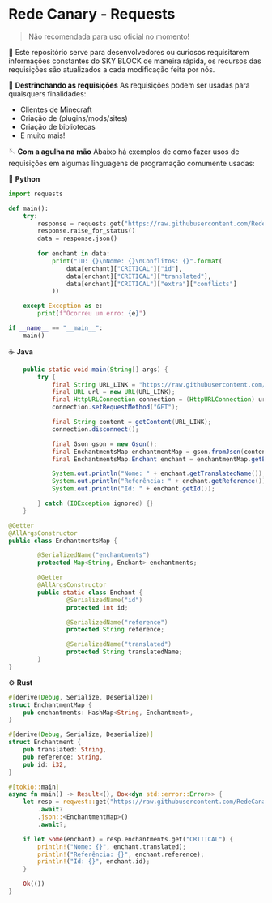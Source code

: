 # Rede Canary - Requests
> Não recomendada para uso oficial no momento!

🧩 Este repositório serve para desenvolvedores ou curiosos requisitarem informações constantes do SKY BLOCK de maneira rápida,
os recursos das requisições são atualizados a cada modificação feita por nós.

🧶 **Destrinchando as requisições**
As requisições podem ser usadas para quaisquers finalidades:
  - Clientes de Minecraft
  - Criação de (plugins/mods/sites)
  - Criação de bibliotecas
  - E muito mais!

🪡 **Com a agulha na mão**
Abaixo há exemplos de como fazer usos de requisições em algumas
linguagens de programação comumente usadas:

🐍 **Python**
```python
import requests

def main():
    try:
        response = requests.get("https://raw.githubusercontent.com/RedeCanary/redecanary-requests/refs/heads/main/enchants.json")
        response.raise_for_status()
        data = response.json()
        
        for enchant in data:
            print("ID: {}\nNome: {}\nConflitos: {}".format(
                data[enchant]["CRITICAL"]["id"], 
                data[enchant]["CRITICAL"]["translated"], 
                data[enchant]["CRITICAL"]["extra"]["conflicts"]
            ))

    except Exception as e:
        print(f"Ocorreu um erro: {e}")

if __name__ == "__main__":
    main()
```

☕ **Java**
```java
    public static void main(String[] args) {
        try {
            final String URL_LINK = "https://raw.githubusercontent.com/RedeCanary/redecanary-requests/refs/heads/main/enchants.json";
            final URL url = new URL(URL_LINK);
            final HttpURLConnection connection = (HttpURLConnection) url.openConnection();
            connection.setRequestMethod("GET");

            final String content = getContent(URL_LINK);
            connection.disconnect();

            final Gson gson = new Gson();
            final EnchantmentsMap enchantmentMap = gson.fromJson(content, EnchantmentsMap.class);
            final EnchantmentsMap.Enchant enchant = enchantmentMap.getEnchantments().get("CRITICAL");

            System.out.println("Nome: " + enchant.getTranslatedName());
            System.out.println("Referência: " + enchant.getReference());
            System.out.println("Id: " + enchant.getId());

        } catch (IOException ignored) {}
    }

@Getter
@AllArgsConstructor
public class EnchantmentsMap {

        @SerializedName("enchantments")
        protected Map<String, Enchant> enchantments;

        @Getter
        @AllArgsConstructor
        public static class Enchant {
                @SerializedName("id")
                protected int id;

                @SerializedName("reference")
                protected String reference;

                @SerializedName("translated")
                protected String translatedName;
        }
}
```

⚙️ **Rust**
```rust
#[derive(Debug, Serialize, Deserialize)]
struct EnchantmentMap {
    pub enchantments: HashMap<String, Enchantment>,
}

#[derive(Debug, Serialize, Deserialize)]
struct Enchantment {
    pub translated: String,
    pub reference: String,
    pub id: i32,
}

#[tokio::main]
async fn main() -> Result<(), Box<dyn std::error::Error>> {
    let resp = reqwest::get("https://raw.githubusercontent.com/RedeCanary/redecanary-requests/refs/heads/main/enchants.json")
        .await?
        .json::<EnchantmentMap>()
        .await?;

    if let Some(enchant) = resp.enchantments.get("CRITICAL") {
        println!("Nome: {}", enchant.translated);
        println!("Referência: {}", enchant.reference);
        println!("Id: {}", enchant.id);
    }

    Ok(())
}
```
